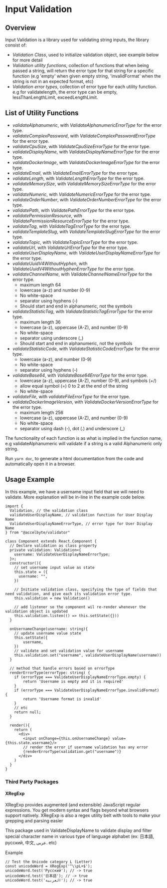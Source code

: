# Input Validation

## Overview

Input Validation is a library used for validating string inputs, the library consist of:
- _Validation Class_, used to initialize validation object, see example below for more detail
- _Validation utility functions_, collection of functions that when being passed a string, will return the error type for that string for a specific function (e.g 'empty' when given empty string, 'invalidFormat' when the string is not in an expected format, etc)
- _Validation error types_, collection of error type for each utility function. e.g for validatelength, the error type can be empty, lessThanLengthLimit, exceedLengthLimit.

## List of Utility Functions
- _validateAlphanumeric_, with _ValidateAlphanumericErrorType_ for the error type.
- _validateComplexPassword_, with _ValidateComplexPasswordErrorType_ for the error type.
- _validateCpuSize_, with _ValidateCpuSizeErrorType_ for the error type.
- _validateDisplayName_, with _ValidateDisplayNameErrorType_ for the error type.
- _validateDockerImage_, with _ValidateDockerImageErrorType_ for the error type.
- _validateEmail_, with _ValidateEmailErrorType_ for the error type.
- _validateLength_, with _ValidateLengthErrorType_ for the error type.
- _validateMemorySize_, with _ValidateMemorySizeErrorType_ for the error type.
- _validateNumeric_, with _ValidateNumericErrorType_ for the error type.
- _validateOrderNumber_, with _ValidateOrderNumberErrorType_ for the error type.
- _validatePath_, with _ValidatePathErrorType_ for the error type.
- _validatePermissionResource_, with _ValidatePermissionResourceErrorType_ for the error type.
- _validateTag_, with _ValidateTagErrorType_ for the error type.
- _validateTemplateSlug_, with _ValidateTemplateSlugErrorType_ for the error type.
- _validateTopic_, with _ValidateTopicErrorType_ for the error type.
- _validateUrl_, with _ValidateUrlErrorType_ for the error type.
- _validateUserDisplayName_, with _ValidateUserDisplayNameErrorType_ for the error type.
- _validateUuidV4WithoutHyphen_, with _ValidateUuidV4WithoutHyphenErrorType_ for the error type.
- _validateChannelName_, with _ValidateChannelNameErrorType_ for the error type.
    - maximum length 64
    - lowercase (a-z) and number (0-9)
    - No white-space
    - separator using hyphens (-)
    - Should start and end in alphanumeric, not the symbols
- _validateStatisticTag_, with _ValidateStatisticTagErrorType_ for the error type.
    - maximum length 36
    - lowercase (a-z), uppercase (A-Z), and number (0-9)
    - No white-space
    - separator using underscore (_)
    - Should start and end in alphanumeric, not the symbols
- _validateStatisticCode_, with _ValidateStatisticCodeErrorType_ for the error type.
    - lowercase (a-z), and number (0-9)
    - No white-space
    - separator using hyphens (-)
- _validateBase64_, with _ValidateBase64ErrorType_ for the error type.
    - lowercase (a-z), uppercase (A-Z), number (0-9), and symbols (+/)
    - allow equal symbol (=) 0 to 2 at the end of the string
    - No white-space
 - _validateFile_, with _validateFileErrorType_ for the error type.
- _validateDockerImageVersion_, with _ValidateDockerVersionErrorType_ for the error type.
    - maximum length 256
    - lowercase (a-z), uppercase (A-Z), and number (0-9)
    - No white-space
    - separator using dash (-), dot (.) and underscore (_)

The functionality of each function is as what is implied in the function name, e.g validateAlphanumeric will validate if a string is a valid Alphanumeric only string.

Run `yarn doc`, to generate a html documentation from the code and automatically open it in a browser.

## Usage Example
In this example, we have a username input field that we will need to validate. More explanation will be in-line in the example code below.
```
import { 
  Validation, // the validation class
  validateUserDisplayName, // validation function for User Display Name
  ValidateUserDisplayNameErrorType, // error type for User Display Name
} from "@accelbyte/validator"

class Component extends React.Component {
  // Declare validation as class property 
  private validation: Validation<{
    username: ValidateUserDisplayNameErrorType;
  }>;
  constructor(){
    // set username input value as state
    this.state = ({ 
      username: "",
    })

    // Initiate validation class, specifying the type of fields that need validation, and give each its validation error type.
    this.validation = new Validation()
    
    // add listener so the component wil re-render whenever the validation object is updated
    this.validation.listen(() => this.setState({}))
  }
  
  onUsernameChange(username: string){
    // update username value state
    this.setState({
        username,    
    })
    // validate and set validation value for username
    this.validation.set("username", validateUserDisplayName(username))
  }

  // method that handle errors based on errorType
  renderErrorType(errorType: string) {
    if (errorType === ValidateUserDisplayNameErrorType.empty) {
        return 'Username is empty and it is required'
    }
    if (errorType === ValidateUserDisplayNameErrorType.invalidFormat) {
        return 'Username format is invalid'
    }
    // etc
    return null;
  }
  
  render(){
    return (
      <div>
        <input onChange={this.onUsernameChange} value={this.state.username}/>
        // render the error if username validation has any error
        {renderErrorType(validation.get("username")}
      </div>
    )
  }
}
```

### Third Party Packages

#### XRegExp
XRegExp provides augmented (and extensible) JavaScript regular expressions. You get modern syntax and flags beyond what browsers support natively. XRegExp is also a regex utility belt with tools to make your grepping and parsing easier

This package used in ValidateDisplayName to validate display and filter special character name in various type of language alphabet (ex: 日本語, русский, 中文, عربى. etc)
 
 Example
```
// Test the Unicode category L (Letter)
const unicodeWord = XRegExp('^\\pL+$');
unicodeWord.test('Русский'); // -> true
unicodeWord.test('日本語'); // -> true
unicodeWord.test('العربية'); // -> true
```
